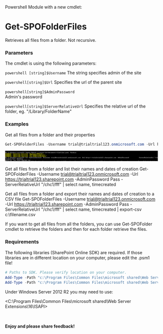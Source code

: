 Powershell Module with a new cmdlet:

 

<h1>Get-SPOFolderFiles</h1>

Retrieves all files from a folder.  Not recursive.

 

<h3>Parameters</h3>

The cmdlet is using the following parameters:

```powershell [string]$Username```
The string specifies admin of the site

```powershell[string]$Url```
Specifies the url of the parent site

```powershell[string]$AdminPassword```       
Admin's password

```powershell[string]$ServerRelativeUrl```
Specifies the relative url of the folder, eg. "/Library/FolderName"

 

 

<h3>Examples</h3>

 

Get all files from a folder and their properties
```powershell
Get-SPOFolderFiles -Username trial@trialtrial123.onmicrosoft.com -Url https://trialtrial123.sharepoint.com -AdminPassword Pass -ServerRelativeUrl "/chc1/fff" 
```

  <img src="../Module for checking in and checking out the files/Filefile1.PNG" width="850">



 
Get all files from a folder and list their names and dates of creation
Get-SPOFolderFiles -Username trial@trialtrial123.onmicrosoft.com -Url https://trialtrial123.sharepoint.com -AdminPassword Pass -ServerRelativeUrl "/chc1/fff" | select name, timecreated



 

 

 

Get all files from a folder and export their names and dates of creation to a CSV file
Get-SPOFolderFiles -Username trial@trialtrial123.onmicrosoft.com -Url https://trialtrial123.sharepoint.com -AdminPassword Pass -ServerRelativeUrl "/chc1/fff" | select name, timecreated | export-csv c:\filename.csv

 



 

 

 

 

If you want to get all files from all the folders, you can use Get-SPOFolder cmdlet to retrieve the folders and then for each folder retrieve the files.

 

 

 

<h3>Requirements</h3>

 

The following libraries (SharePoint Online SDK) are required. If those libraries are in different location on your computer, please edit the .psm1 file!

 

```powershell
# Paths to SDK. Please verify location on your computer.    
Add-Type -Path "c:\Program Files\Common Files\microsoft shared\Web Server Extensions\15\ISAPI\Microsoft.SharePoint.Client.dll"     
Add-Type -Path "c:\Program Files\Common Files\microsoft shared\Web Server Extensions\15\ISAPI\Microsoft.SharePoint.Client.Runtime.dll"  ```
```

Under Windows Server 2012 R2 you may need to use:

<C:\Program Files\Common Files\microsoft shared\Web Server Extensions\16\ISAPI>

 

 

 

 

 

<br/><br/>
<b>Enjoy and please share feedback!</b>
